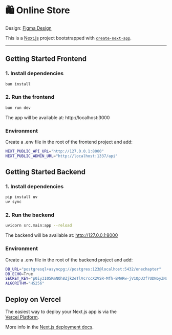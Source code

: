 # 🛍️ Online Store

Design: [Figma Design](https://www.figma.com/design/r2EfZD0pJNsLm3V4x6KTjp)

This is a [Next.js](https://nextjs.org) project bootstrapped with [`create-next-app`](https://nextjs.org/docs/app/api-reference/cli/create-next-app).

---

## Getting Started Frontend

### 1. Install dependencies

```bash
bun install
```

### 2. Run the frontend

```bash
bun run dev
```

The app will be available at:
http://localhost:3000

### Environment

Create a .env file in the root of the frontend project and add:

```bash
NEXT_PUBLIC_API_URL="http://127.0.0.1:8000"
NEXT_PUBLIC_ADMIN_URL="http://localhost:1337/api"
```

## Getting Started Backend

### 1. Install dependencies

```bash
pip install uv
uv sync
```

### 2. Run the backend

```bash
uvicorn src.main:app --reload
```

The backend will be available at:
http://127.0.0.1:8000

### Environment

Create a .env file in the root of the backend project and add:

```bash
DB_URL="postgresql+asyncpg://postgres:123@localhost:5432/onechapter"
DB_ECHO=True
SECRET_KEY="p0iy3I05KmNOh8Zjk2eTlVcrccX2VSR-Mfh-BMARw-jV1OpU3f7UDNoyZNae2DyWj0446eeuDi1edHyCPF43PQ"
ALGORITHM="HS256"
```

## Deploy on Vercel

The easiest way to deploy your Next.js app is via the  
[Vercel Platform](https://vercel.com/new?utm_medium=default-template&filter=next.js&utm_source=create-next-app&utm_campaign=create-next-app-readme).

More info in the [Next.js deployment docs](https://nextjs.org/docs/app/building-your-application/deploying).
